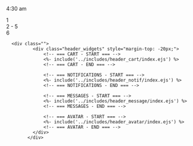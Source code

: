 4:30 am

<div class="grid md:grid-cols-6 grid-cols-1 gap-1 m-1">
  <div>1</div>
  <div class="col-span-4">2 - 5</div>
  <div>6</div>
</div>
     


      <div class="">
              <div class="header_widgets" style="margin-top: -20px;">
                  <!-- === CART - START === -->
                  <%- include('../includes/header_cart/index.ejs') %>
                  <!-- === CART - END === -->

                  <!-- === NOTIFICATIONS - START === -->
                  <%- include('../includes/header_notif/index.ejs') %>
                  <!-- === NOTIFICATIONS - END === -->

                  <!-- === MESSAGES - START === -->
                  <%- include('../includes/header_message/index.ejs') %>
                  <!-- === MESSAGES - END === -->

                  <!-- === AVATAR - START === -->
                  <%- include('../includes/header_avatar/index.ejs') %>
                  <!-- === AVATAR - END === -->
              </div>
            </div>